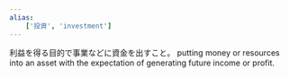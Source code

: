 ```yaml
---
alias:
    ['投資', 'investment']
---
```

利益を得る目的で事業などに資金を出すこと。
putting money or resources into an asset with the expectation of generating future income or profit.